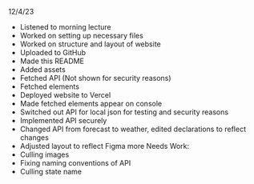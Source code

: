 12/4/23
* Listened to morning lecture
* Worked on setting up necessary files
* Worked on structure and layout of website
* Uploaded to GitHub
* Made this README
* Added assets
* Fetched API (Not shown for security reasons)
* Fetched elements
* Deployed website to Vercel
* Made fetched elements appear on console
* Switched out API for local json for testing and security reasons
* Implemented API securely
* Changed API from forecast to weather, edited declarations to reflect changes
* Adjusted layout to reflect Figma more
Needs Work:
* Culling images
* Fixing naming conventions of API
* Culling state name